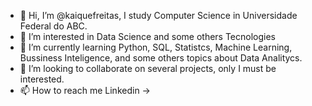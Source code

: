 - 👋 Hi, I’m @kaiquefreitas, I study Computer Science in Universidade Federal do ABC. 
- 👀 I’m interested in Data Science and some others Tecnologies 
- 🌱 I’m currently learning Python, SQL, Statistcs, Machine Learning, Bussiness Inteligence, and some others topics about Data Analitycs.
- 💞️ I’m looking to collaborate on several projects, only I must be interested.
- 📫 How to reach me Linkedin -> 

<!---
kaiquefreitas/kaiquefreitas is a ✨ special ✨ repository because its `README.md` (this file) appears on your GitHub profile.
You can click the Preview link to take a look at your changes.
--->
